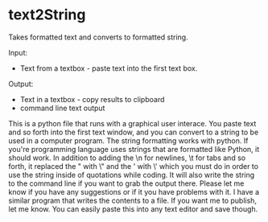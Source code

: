 # text2String
Takes formatted text and converts to formatted string.

Input:
- Text from a textbox - paste text into the first text box.

Output: 
- Text in a textbox - copy results to clipboard
- command line text output

This is a python file that runs with a graphical user interace.  You paste text and so forth into the first text window, and you can convert to a string to be used in a computer program.  The string formatting works with python.  If you're programming language uses strings that are formatted like Python, it should work.  In addition to adding the \n for newlines, \t for tabs and so forth, it replaced the " with \\" and the ' with \\' which you must do in order to use the string inside of quotations while coding.  It will also write the string to the command line if you want to grab the output there.  Please let me know if you have any suggestions or if it you have problems with it.  I have a similar program that writes the contents to a file.  If you want me to publish, let me know.  You can easily paste this into any text editor and save though.
